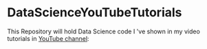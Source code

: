 # DataScienceYouTubeTutorials
This Repository will hold Data Science code I 've shown in my video tutorials in [YouTube channel](https://www.youtube.com/channel/UCaHIYtEh4EmVIGwca0pnfYg):

